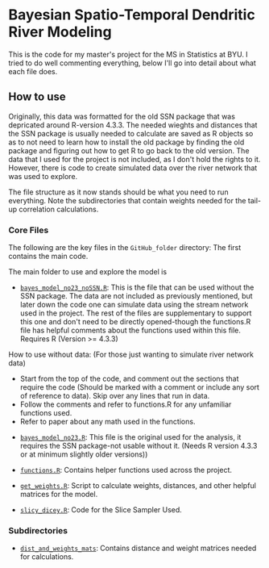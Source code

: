 # Bayesian Spatio-Temporal Dendritic River Modeling
This is the code for my master's project for the MS in Statistics at BYU. I tried to do well commenting everything, below I'll go into detail about what each file does.

## How to use

Originally, this data was formatted for the old SSN package that was depricated around R-version 4.3.3. The needed wieghts and distances that the SSN package is usually needed to calculate are saved as R objects so as to not need to learn how to install the old package by finding the old package and figuring out how to get R to go back to the old version. The data that I used for the project is not included, as I don't hold the rights to it. However, there is code to create simulated data over the river network that was used to explore.

The file structure as it now stands should be what you need to run everything. Note the subdirectories that contain weights needed for the tail-up correlation calculations.



### Core Files

The following are the key files in the `GitHub_folder` directory: The first contains the main code.

The main folder to use and explore the model is
- [`bayes_model_no23_noSSN.R`](https://github.com/thomas-wit/bayesian_spatio_temp_dendritic_river_mod/blob/main/GitHub_folder/bayes_model_no23_noSSN.R):
     This is the file that can be used without the SSN package. The data are not included as previously mentioned, but later down the code one can simulate data using the stream network used in the project. The rest of the files are supplementary to support this one and don't need to be directly opened-though the functions.R file has helpful comments about the functions used within this file. Requires R (Version >= 4.3.3)

How to use without data: (For those just wanting to simulate river network data)
* Start from the top of the code, and comment out the sections that require the code (Should be marked with a comment or include any sort of reference to data). Skip over any lines that run in data. 
* Follow the comments and refer to functions.R for any unfamiliar functions used.
* Refer to paper about any math used in the functions. 

- [`bayes_model_no23.R`](https://github.com/thomas-wit/bayesian_spatio_temp_dendritic_river_mod/blob/main/GitHub_folder/bayes_model_no23.R):
     This file is the original used for the analysis, it requires the SSN package-not usable without it. (Needs R version 4.3.3 or at minimum slightly older versions))

- [`functions.R`](https://github.com/thomas-wit/bayesian_spatio_temp_dendritic_river_mod/blob/main/GitHub_folder/functions.R): Contains helper functions used across the project.
- [`get_weights.R`](https://github.com/thomas-wit/bayesian_spatio_temp_dendritic_river_mod/blob/main/GitHub_folder/get_weights.R): Script to calculate weights, distances, and other helpful matrices for the model.
- [`slicy_dicey.R`](https://github.com/thomas-wit/bayesian_spatio_temp_dendritic_river_mod/blob/main/GitHub_folder/slicy_dicey.R): Code for the Slice Sampler Used.

### Subdirectories

- [`dist_and_weights_mats`](https://github.com/thomas-wit/bayesian_spatio_temp_dendritic_river_mod/tree/main/GitHub_folder/dist_and_weights_mats): Contains distance and weight matrices needed for calculations.


